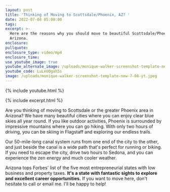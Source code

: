 ```yaml
---
layout: post
title: 'Thinking of Moving to Scottsdale/Phoenix, AZ? '
date: 2022-07-08 05:00:00
tags:
excerpt: >-
  Here are the reasons why you should move to beautiful Scottsdale/Phoenix,
  Arizona.
enclosure:
pullquote:
enclosure_type: video/mp4
enclosure_time:
use_youtube_image: true
youtube_alternate_image: /uploads/monique-walker-screenshot-template-new-7-08-yt.jpeg
youtube_code: LuLeUQgah5s
image: /uploads/monique-walker-screenshot-template-new-7-08-yt.jpeg
---
```

{% include youtube.html %}

{% include excerpt.html %}

Are you thinking of moving to Scottsdale or the greater Phoenix area in Arizona? We have many beautiful cities where you can enjoy clear blue skies all year round. If you like outdoor activities, Phoenix is surrounded by impressive mountains where you can go hiking. With only two hours of driving, you can be skiing in Flagstaff and exploring our endless trails.&nbsp;

Our 50-mile-long canal system runs from one end of the city to the other, and just beside the canal is a wide path that's perfect for running or biking. If you need to escape the city, drive two hours to Sedona, and you can experience the zen energy and much cooler weather.

Arizona tops Forbes' list of the five most entrepreneurial states with low business and property taxes. **It's a state with fantastic sights to explore and excellent career opportunities.** If you want to move here, don't hesitate to call or email me. I'll be happy to help\!
